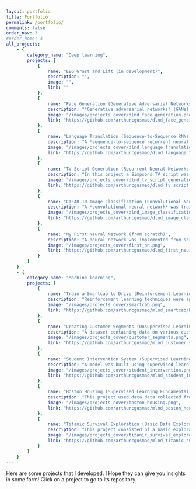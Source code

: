 ```yaml
---
layout: portfolio
title: Portfolio
permalink: /portfolio/
comments: false
order_nav: 3
#order_home: 4
all_projects:
    - {
        category_name: "Deep learning",
        projects: [
            {
                name: "EEG Grast and Lift (in development)",
                description: "",
                image: "",
                link: ""
            },
            {
                name: "Face Generation (Generative Adversarial Networks)",
                description: "*Generative adversarial networks* (GANs) were implemented to generate new images of faces. Initial architecture and hyperparameter tuning was done using the MNIST dataset, and then the model was further adjusted and trained on the CelebA dataset.",
                image: "/images/projects_cover/dlnd_face_generation.png",
                link: "https://github.com/arthurcgusmao/dlnd_face_generation/blob/master/dlnd_face_generation.ipynb"
            },
            {
                name: "Language Translation (Sequence-to-Sequence RNNs)",
                description: "A *sequence-to-sequence recurrent neural network* was developed to translate new sentences from English to French. For the training data, a dataset that consisted of small sentences written in both languages was used.",
                image: "/images/projects_cover/dlnd_language_translation.png",
                link: "https://github.com/arthurcgusmao/dlnd_language_translation/blob/master/dlnd_language_translation.ipynb"
            },
            {
                name: "TV Script Generation (Recurrent Neural Networks)",
                description: "In this project a Simpsons TV script was generated using *recurrent neural networks* (RNNs). The RNN cell used was from TensorFlow's contrib package implementation.",
                image: "/images/projects_cover/dlnd_tv_script_generation.png",
                link: "https://github.com/arthurcgusmao/dlnd_tv_script_generation/blob/master/dlnd_tv_script_generation.ipynb"
            },
            {
                name: "CIFAR-10 Image Classification (Convolutional Neural Networks)",
                description: "A *convolutional neural network* was trained to classify images from the CIFAR-10 dataset. Concepts such as *max pooling* and *dropout* were explored.",
                image: "/images/projects_cover/dlnd_image_classification.png",
                link: "https://github.com/arthurcgusmao/dlnd_image_classification/blob/master/dlnd_image_classification.ipynb"
            },
            {
                name: "My First Neural Network (from scratch)",
                description: "A neural network was implemented from scratch in Python and used to predict daily bike rental ridership using a bike sharing dataset.",
                image: "/images/projects_cover/first_nn.png",
                link: "https://github.com/arthurcgusmao/dlnd_first_neural_network/blob/master/Your_first_neural_network.ipynb"
            }
        ]
    }
    - {
        category_name: "Machine learning",
        projects: [
            {
                name: "Train a Smartcab to Drive (Reinforcement Learning)",
                description: "Reinforcement learning techniques were applied for a self-driving agent in a simplified world to aid it in effectively reaching its destinations in the allotted time. A *Q-learning* algorithm was implemented.",
                image: "/images/projects_cover/smartcab.png",
                link: "https://github.com/arthurcgusmao/mlnd_smartcab/blob/master/smartcab.ipynb"
            },
            {
                name: "Creating Customer Segments (Unsupervised Learning)",
                description: "A dataset containing data on various customers from a wholesale distributor in Lisbon, Portugal, was explored using *unsupervised learning* techniques. The project included the of algorithms such as *principal component analysis* and *gaussian mixture models*, alongside different visualization techniques.",
                image: "/images/projects_cover/customer_segments.png",
                link: "https://github.com/arthurcgusmao/mlnd_customer_segments/blob/master/customer_segments.ipynb"
            },
            {
                name: "Student Intervention System (Supervised Learning)",
                description: "A model was built using supervised learning in order to identify students who might need early intervention before they fail to graduate. Initial data contained around 30 variables. Three models were selected and evaluated: *support vector machines*, *decision trees* and *AdaBoosting* (with *decision trees*).",
                image: "/images/projects_cover/student_intervention.png",
                link: "https://github.com/arthurcgusmao/mlnd_student_intervention/blob/master/student_intervention.ipynb"
            },
            {
                name: "Boston Housing (Supervised Learning Fundamental Concepts)",
                description: "This project used data data collected from homes in suburbs of Boston, Massachusetts, from the UCI Machine Learning Repository. Fundamental machine learning concepts such as *overfitting* and *model complexity* were analyzed using a *decision tree* model.",
                image: "/images/projects_cover/boston_housing.png",
                link: "https://github.com/arthurcgusmao/mlnd_boston_housing/blob/master/boston_housing.ipynb"
            },
            {
                name: "Titanic Survival Exploration (Basic Data Exploration)",
                description: "This project consisted of a basic exploration of data from the 1912 Titanic disaster. Decision functions were created based on each passenger’s features, such as sex and age. The technique applied in the project corresponds to a very simple and manual implementation of the *decision tree* model.",
                image: "/images/projects_cover/titanic_survival_exploration.png",
                link: "https://github.com/arthurcgusmao/mlnd_titanic_survival_exploration/blob/master/titanic_survival_exploration.ipynb"
            }
        ]
    }
---
```



Here are some projects that I developed. I Hope they can give you insights in some form! Click on a project to go to its repository.
